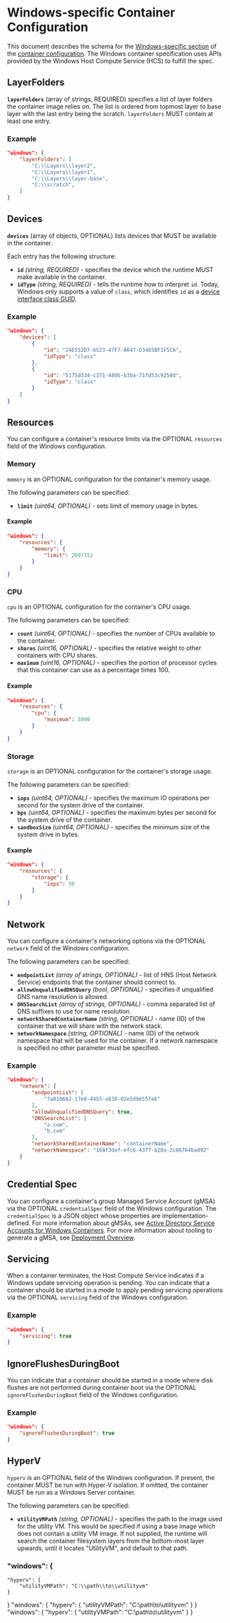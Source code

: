 # <a name="windowsSpecificContainerConfiguration" />Windows-specific Container Configuration

This document describes the schema for the [Windows-specific section](config.md#platform-specific-configuration) of the [container configuration](config.md).
The Windows container specification uses APIs provided by the Windows Host Compute Service (HCS) to fulfill the spec.

## <a name="configWindowsLayerFolders" />LayerFolders

**`layerFolders`** (array of strings, REQUIRED) specifies a list of layer folders the container image relies on. The list is ordered from topmost layer to base layer with the last entry being the scratch.
`layerFolders` MUST contain at least one entry.

### Example

```json
"windows": {
    "layerFolders": [
        "C:\\Layers\\layer2",
        "C:\\Layers\\layer1",
        "C:\\Layers\\layer-base",
        "C:\\scratch",
    ]
}
```

## <a name="configWindowsDevices" />Devices

**`devices`** (array of objects, OPTIONAL) lists devices that MUST be available in the container.

Each entry has the following structure:

* **`id`** *(string, REQUIRED)* - specifies the device which the runtime MUST make available in the container.
* **`idType`** *(string, REQUIRED)* - tells the runtime how to interpret `id`. Today, Windows only supports a value of `class`, which identifies `id` as a [device interface class GUID][interfaceGUID].

[interfaceGUID]: https://docs.microsoft.com/en-us/windows-hardware/drivers/install/overview-of-device-interface-classes

### Example

```json
"windows": {
    "devices": [
        {
            "id": "24E552D7-6523-47F7-A647-D3465BF1F5CA",
            "idType": "class"
        },
        {
            "id": "5175d334-c371-4806-b3ba-71fd53c9258d",
            "idType": "class"
        }
    ]
}
```

## <a name="configWindowsResources" />Resources

You can configure a container's resource limits via the OPTIONAL `resources` field of the Windows configuration.

### <a name="configWindowsMemory" />Memory

`memory` is an OPTIONAL configuration for the container's memory usage.

The following parameters can be specified:

* **`limit`** *(uint64, OPTIONAL)* - sets limit of memory usage in bytes.

#### Example

```json
"windows": {
    "resources": {
        "memory": {
            "limit": 2097152
        }
    }
}
```

### <a name="configWindowsCpu" />CPU

`cpu` is an OPTIONAL configuration for the container's CPU usage.

The following parameters can be specified:

* **`count`** *(uint64, OPTIONAL)* - specifies the number of CPUs available to the container.
* **`shares`** *(uint16, OPTIONAL)* - specifies the relative weight to other containers with CPU shares.
* **`maximum`** *(uint16, OPTIONAL)* - specifies the portion of processor cycles that this container can use as a percentage times 100.

#### Example

```json
"windows": {
    "resources": {
        "cpu": {
            "maximum": 5000
        }
    }
}
```

### <a name="configWindowsStorage" />Storage

`storage` is an OPTIONAL configuration for the container's storage usage.

The following parameters can be specified:

* **`iops`** *(uint64, OPTIONAL)* - specifies the maximum IO operations per second for the system drive of the container.
* **`bps`** *(uint64, OPTIONAL)* - specifies the maximum bytes per second for the system drive of the container.
* **`sandboxSize`** *(uint64, OPTIONAL)* - specifies the minimum size of the system drive in bytes.

#### Example

```json
"windows": {
    "resources": {
        "storage": {
            "iops": 50
        }
    }
}
```

## <a name="configWindowsNetwork" />Network

You can configure a container's networking options via the OPTIONAL `network` field of the Windows configuration.

The following parameters can be specified:

* **`endpointList`** *(array of strings, OPTIONAL)* - list of HNS (Host Network Service) endpoints that the container should connect to.
* **`allowUnqualifiedDNSQuery`** *(bool, OPTIONAL)* - specifies if unqualified DNS name resolution is allowed.
* **`DNSSearchList`** *(array of strings, OPTIONAL)* - comma separated list of DNS suffixes to use for name resolution.
* **`networkSharedContainerName`** *(string, OPTIONAL)* - name (ID) of the container that we will share with the network stack.
* **`networkNamespace`** *(string, OPTIONAL)* - name (ID) of the network namespace that will be used for the container. If a network namespace is specified no other parameter must be specified.

### Example

```json
"windows": {
    "network": {
        "endpointList": [
            "7a010682-17e0-4455-a838-02e5d9655fe6"
        ],
        "allowUnqualifiedDNSQuery": true,
        "DNSSearchList": [
            "a.com",
            "b.com"
        ],
        "networkSharedContainerName": "containerName",
        "networkNamespace": "168f3daf-efc6-4377-b20a-2c86764ba892"
    }
}
```

## <a name="configWindowsCredentialSpec" />Credential Spec

You can configure a container's group Managed Service Account (gMSA) via the OPTIONAL `credentialSpec` field of the Windows configuration.
The `credentialSpec` is a JSON object whose properties are implementation-defined.
For more information about gMSAs, see [Active Directory Service Accounts for Windows Containers][gMSAOverview].
For more information about tooling to generate a gMSA, see [Deployment Overview][gMSATooling].


[gMSAOverview]: https://aka.ms/windowscontainers/manage-serviceaccounts
[gMSATooling]: https://aka.ms/windowscontainers/credentialspec-tools

## <a name="configWindowsServicing" />Servicing

When a container terminates, the Host Compute Service indicates if a Windows update servicing operation is pending.
You can indicate that a container should be started in a mode to apply pending servicing operations via the OPTIONAL `servicing` field of the Windows configuration.

### Example

```json
"windows": {
    "servicing": true
}
```

## <a name="configWindowsIgnoreFlushesDuringBoot" />IgnoreFlushesDuringBoot

You can indicate that a container should be started in a mode where disk flushes are not performed during container boot via the OPTIONAL `ignoreFlushesDuringBoot` field of the Windows configuration.

### Example

```json
"windows": {
    "ignoreFlushesDuringBoot": true
}
```

## <a name="configWindowsHyperV" />HyperV

`hyperv` is an OPTIONAL field of the Windows configuration.
If present, the container MUST be run with Hyper-V isolation.
If omitted, the container MUST be run as a Windows Server container.

The following parameters can be specified:

* **`utilityVMPath`** *(string, OPTIONAL)* - specifies the path to the image used for the utility VM.
    This would be specified if using a base image which does not contain a utility VM image.
    If not supplied, the runtime will search the container filesystem layers from the bottom-most layer upwards, until it locates "UtilityVM", and default to that path.

### "windows": {
    "hyperv": {
        "utilityVMPath": "C:\\path\\to\\utilityvm"
    }
}
"windows": {
    "hyperv": {
        "utilityVMPath": "C:\\path\\to\\utilityvm"
    }
}
"windows": {
    "hyperv": {
        "utilityVMPath": "C:\\path\\to\\utilityvm"
    }
}
